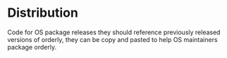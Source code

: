 # Distribution

Code for OS package releases they should reference previously released
versions of orderly, they can be copy and pasted to help OS maintainers
package orderly.
